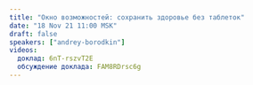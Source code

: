 ```yaml
---
title: "Окно возможностей: сохранить здоровье без таблеток"
date: "18 Nov 21 11:00 MSK"
draft: false
speakers: ["andrey-borodkin"]
videos:
  доклад: 6nT-rszvT2E
  обсуждение доклада: FAM8RDrsc6g
---
```

